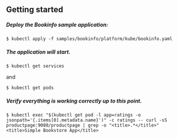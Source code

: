 ## Getting started 

##### Deploy the Bookinfo sample application:      
```
$ kubectl apply -f samples/bookinfo/platform/kube/bookinfo.yaml
```

##### The application will start. 
````
$ kubectl get services
````

and 

````
$ kubectl get pods
```` 

##### Verify everything is working correctly up to this point. 
````
$ kubectl exec "$(kubectl get pod -l app=ratings -o jsonpath='{.items[0].metadata.name}')" -c ratings -- curl -sS productpage:9080/productpage | grep -o "<title>.*</title>"
<title>Simple Bookstore App</title>
````



